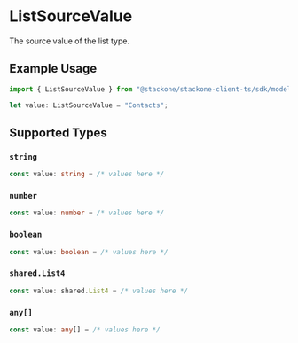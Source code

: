 # ListSourceValue

The source value of the list type.

## Example Usage

```typescript
import { ListSourceValue } from "@stackone/stackone-client-ts/sdk/models/shared";

let value: ListSourceValue = "Contacts";
```

## Supported Types

### `string`

```typescript
const value: string = /* values here */
```

### `number`

```typescript
const value: number = /* values here */
```

### `boolean`

```typescript
const value: boolean = /* values here */
```

### `shared.List4`

```typescript
const value: shared.List4 = /* values here */
```

### `any[]`

```typescript
const value: any[] = /* values here */
```

